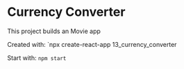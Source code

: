# Currency Converter

This project builds an Movie app

Created with: `npx create-react-app 13_currency_converter

Start with: `npm start`
